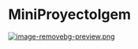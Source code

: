 # MiniProyectoIgem

[![image-removebg-preview.png](https://i.postimg.cc/hjMmnzj3/image-removebg-preview.png)](https://postimg.cc/8JJcBCLh)

